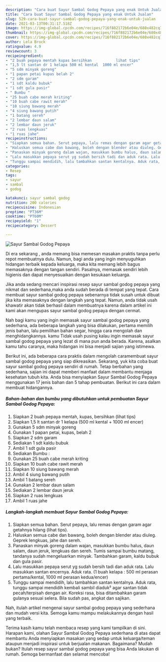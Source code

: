 ```yaml
---
description: "Cara buat Sayur Sambal Godog Pepaya yang enak Untuk Jualan"
title: "Cara buat Sayur Sambal Godog Pepaya yang enak Untuk Jualan"
slug: 529-cara-buat-sayur-sambal-godog-pepaya-yang-enak-untuk-jualan
date: 2021-03-13T00:31:17.518Z
image: https://img-global.cpcdn.com/recipes/716f882172b6e04e/680x482cq70/sayur-sambal-godog-pepaya-foto-resep-utama.jpg
thumbnail: https://img-global.cpcdn.com/recipes/716f882172b6e04e/680x482cq70/sayur-sambal-godog-pepaya-foto-resep-utama.jpg
cover: https://img-global.cpcdn.com/recipes/716f882172b6e04e/680x482cq70/sayur-sambal-godog-pepaya-foto-resep-utama.jpg
author: Lela Brock
ratingvalue: 4.9
reviewcount: 3
recipeingredient:
- "2 buah pepaya mentah kupas bersihkan           lihat tips"
- "1,5 lt santan dr 1 kelapa 500 ml kental  1000 ml encer"
- "5 sdm minyak goreng"
- "1 papan petai kupas belah 2"
- "2 sdm garam"
- "1 sdt kaldu bubuk"
- "1 sdt gula pasir"
- " Bumbu "
- "25 buah cabe merah kriting"
- "10 buah cabe rawit merah"
- "10 siung bawang merah"
- "4 siung bawang putih"
- "1 batang sereh"
- "2 lembar daun salam"
- "2 lembar daun jeruk"
- "2 ruas lengkuas"
- "1 ruas jahe"
recipeinstructions:
- "Siapkan semua bahan. Serut pepaya, lalu remas dengan garam agar getahnya hilang (lihat tips)."
- "Haluskan semua cabe dan bawang, boleh dengan blender atau diuleg. Geprek lengkuas, jahe dan sereh."
- "Panaskan minyak goreng dalam wajan, masukkan bumbu halus, daun salam, daun jeruk, lengkuas dan sereh. Tumis sampai bumbu matang, tandanya sudah mengeluarkan minyak. Tambahkan garam, kaldu bubuk dan gula pasir."
- "Lalu masukkan pepaya serut yg sudah bersih tadi dan aduk rata. Lalu masukkan santan encernya. Aduk rata. (1 buah kelapa : 500 ml perasan pertama/kental, 1000 ml perasan kedua/encer)"
- "Tunggu sampai mendidih, lalu tambahkan santan kentalnya. Aduk rata, tunggu sampai mendidih kembali sambil diaduk² agar santan tidak pecah/terpisah dengan air. Koreksi rasa, bisa ditambahkan garam gulanya sesuai selera. Bila sudah pas, angkat dan sajikan."
categories:
- Resep
tags:
- sayur
- sambal
- godog

katakunci: sayur sambal godog 
nutrition: 200 calories
recipecuisine: Indonesian
preptime: "PT36M"
cooktime: "PT60M"
recipeyield: "1"
recipecategory: Dessert

---
```



![Sayur Sambal Godog Pepaya](https://img-global.cpcdn.com/recipes/716f882172b6e04e/680x482cq70/sayur-sambal-godog-pepaya-foto-resep-utama.jpg)

Di era  sekarang , anda memang bisa memesan masakan praktis tanpa perlu repot membuatnya dulu. Namun, bagi anda yang ingin menyuguhkan hidangan terbaik kepada keluarga, maka kita memang lebih bagus memasaknya dengan tangan sendiri. Pasalnya, memasak sendiri lebih higienis dan dapat menyesuaikan dengan kesukaan keluarga.

Jika anda sedang mencari inspirasi resep sayur sambal godog pepaya yang nikmat dan sederhana,maka anda sudah berada di tempat yang tepat. Cara membuat sayur sambal godog pepaya  sebenarnya tidak susah untuk dibuat jika kita memasaknya dengan langkah yang tepat. Namun, anda tidak usah khawatir akan tidak berhasil dalam membuatnya 
karena dalam artikel ini kami akan mengupas sayur sambal godog pepaya dengan cermat.  



Nah bagi kamu yang ingin memasak sayur sambal godog pepaya yang sederhana, ada beberapa langkah yang bisa dilakukan, pertama memilih jenis bahan, lalu pemilihan bahan segar, hingga cara mengolah dan menghidangkannya. kamu Tidak usah pusing kalau ingin memasak sayur sambal godog pepaya yang lezat di mana pun anda berada. Karena, asalkan kamu  tahu caranya, maka hidangan ini bisa menjadi sajian yang istimewa.

Berikut ini, ada beberapa cara praktis  dalam mengolah caramembuat sayur sambal godog pepaya yang siap dikreasikan. Sekarang, yuk kita coba buat sayur sambal godog pepaya sendiri di rumah. Tetap berbahan yang sederhana, sajian ini dapat memberi manfaat dalam membantu menjaga kesehatan tubuh kita. Anda bisa menyiapkan Sayur Sambal Godog Pepaya menggunakan 17 jenis bahan dan 5 tahap pembuatan. Berikut ini cara dalam membuat hidangannya.

<!--inarticleads1-->

##### Bahan-bahan dan bumbu yang dibutuhkan untuk pembuatan Sayur Sambal Godog Pepaya:

1. Siapkan 2 buah pepaya mentah, kupas, bersihkan           (lihat tips)
1. Siapkan 1,5 lt santan dr 1 kelapa (500 ml kental + 1000 ml encer)
1. Gunakan 5 sdm minyak goreng
1. Gunakan 1 papan petai, kupas, belah 2
1. Siapkan 2 sdm garam
1. Sediakan 1 sdt kaldu bubuk
1. Ambil 1 sdt gula pasir
1. Sediakan  Bumbu :
1. Gunakan 25 buah cabe merah kriting
1. Siapkan 10 buah cabe rawit merah
1. Siapkan 10 siung bawang merah
1. Ambil 4 siung bawang putih
1. Ambil 1 batang sereh
1. Gunakan 2 lembar daun salam
1. Sediakan 2 lembar daun jeruk
1. Siapkan 2 ruas lengkuas
1. Ambil 1 ruas jahe




<!--inarticleads2-->

##### Langkah-langkah membuat Sayur Sambal Godog Pepaya:

1. Siapkan semua bahan. Serut pepaya, lalu remas dengan garam agar getahnya hilang (lihat tips).
1. Haluskan semua cabe dan bawang, boleh dengan blender atau diuleg. Geprek lengkuas, jahe dan sereh.
1. Panaskan minyak goreng dalam wajan, masukkan bumbu halus, daun salam, daun jeruk, lengkuas dan sereh. Tumis sampai bumbu matang, tandanya sudah mengeluarkan minyak. Tambahkan garam, kaldu bubuk dan gula pasir.
1. Lalu masukkan pepaya serut yg sudah bersih tadi dan aduk rata. Lalu masukkan santan encernya. Aduk rata. (1 buah kelapa : 500 ml perasan pertama/kental, 1000 ml perasan kedua/encer)
1. Tunggu sampai mendidih, lalu tambahkan santan kentalnya. Aduk rata, tunggu sampai mendidih kembali sambil diaduk² agar santan tidak pecah/terpisah dengan air. Koreksi rasa, bisa ditambahkan garam gulanya sesuai selera. Bila sudah pas, angkat dan sajikan.




Nah, itulah artikel mengenai  sayur sambal godog pepaya  yang sederhana dan mudah versi kita. Semoga kamu mampu melakukannya dengan hasil yang terbaik. 

Terima kasih kamu telah membaca resep yang kami tampilkan di sini. Harapan kami, olahan  Sayur Sambal Godog Pepaya sederhana di atas dapat membantu Anda menyiapkan masakan yang sedap untuk keluarga/teman ataupun menjadi inspirasi untuk berjualan makanan. Bagaimana? Mudah bukan? Itulah resep sayur sambal godog pepaya yang bisa Anda lakukan di rumah. Semoga bermanfaat dan selamat mencoba!

